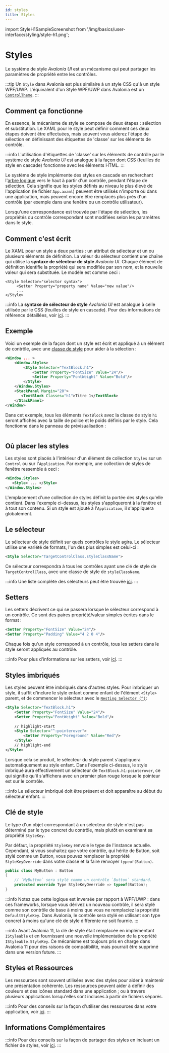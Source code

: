 ```yaml
---
id: styles
title: Styles
---
```


import StyleH1SampleScreenshot from '/img/basics/user-interface/styling/style-h1.png';

# Styles

Le système de style _Avalonia UI_ est un mécanisme qui peut partager les paramètres de propriété entre les contrôles.

:::tip
Un `Style` dans Avalonia est plus similaire à un style CSS qu'à un style WPF/UWP. L'équivalent d'un Style WPF/UWP dans Avalonia est un [`ControlTheme`](control-themes).
:::

## Comment ça fonctionne

En essence, le mécanisme de style se compose de deux étapes : sélection et substitution. Le XAML pour le style peut définir comment ces deux étapes doivent être effectuées, mais souvent vous aiderez l'étape de sélection en définissant des étiquettes de 'classe' sur les éléments de contrôle.

:::info
L'utilisation d'étiquettes de 'classe' sur les éléments de contrôle par le système de style _Avalonia UI_ est analogue à la façon dont CSS (feuilles de style en cascade) fonctionne avec les éléments HTML.
:::

Le système de style implémente des styles en cascade en recherchant l'[arbre logique](../../../concepts/control-trees.md) vers le haut à partir d'un contrôle, pendant l'étape de sélection. Cela signifie que les styles définis au niveau le plus élevé de l'application (le fichier `App.axaml`) peuvent être utilisés n'importe où dans une application, mais peuvent encore être remplacés plus près d'un contrôle (par exemple dans une fenêtre ou un contrôle utilisateur).

Lorsqu'une correspondance est trouvée par l'étape de sélection, les propriétés du contrôle correspondant sont modifiées selon les paramètres dans le style.

## Comment c'est écrit

Le XAML pour un style a deux parties : un attribut de sélecteur et un ou plusieurs éléments de définition. La valeur du sélecteur contient une chaîne qui utilise la **syntaxe de sélecteur de style** _Avalonia UI_. Chaque élément de définition identifie la propriété qui sera modifiée par son nom, et la nouvelle valeur qui sera substituée. Le modèle est comme ceci :

```
<Style Selector="selector syntax">
     <Setter Property="property name" Value="new value"/>
     ...
</Style>
```

:::info
La **syntaxe de sélecteur de style** _Avalonia UI_ est analogue à celle utilisée par le CSS (feuilles de style en cascade). Pour des informations de référence détaillées, voir [ici](../../../reference/styles/style-selector-syntax.md).
:::

## Exemple

Voici un exemple de la façon dont un style est écrit et appliqué à un élément de contrôle, avec une [classe de style](style-classes) pour aider à la sélection :

```xml
<Window ... >
    <Window.Styles>
        <Style Selector="TextBlock.h1">
            <Setter Property="FontSize" Value="24"/>
            <Setter Property="FontWeight" Value="Bold"/>
        </Style>
    </Window.Styles>
    <StackPanel Margin="20">
       <TextBlock Classes="h1">Titre 1</TextBlock>
    </StackPanel>
</Window>
```

Dans cet exemple, tous les éléments `TextBlock` avec la classe de style `h1` seront affichés avec la taille de police et le poids définis par le style. Cela fonctionne dans le panneau de prévisualisation :

<img src={StyleH1SampleScreenshot} alt=""/>

## Où placer les styles

Les styles sont placés à l'intérieur d'un élément de collection `Styles` sur un `Control` ou sur l'`Application`. Par exemple, une collection de styles de fenêtre ressemble à ceci :

```xml
<Window.Styles>
   <Style> ... </Style>
</Window.Styles>
```

L'emplacement d'une collection de styles définit la portée des styles qu'elle contient. Dans l'exemple ci-dessus, les styles s'appliqueront à la fenêtre et à tout son contenu. Si un style est ajouté à l'`Application`, il s'appliquera globalement.

## Le sélecteur

Le sélecteur de style définit sur quels contrôles le style agira. Le sélecteur utilise une variété de formats, l'un des plus simples est celui-ci :

```xml
<Style Selector="TargetControlClass.styleClassName">
```

Ce sélecteur correspondra à tous les contrôles ayant une clé de style de `TargetControlClass`, avec une classe de style de `styleClassName`.

:::info
Une liste complète des sélecteurs peut être trouvée [ici](../../../reference/styles/style-selector-syntax.md).
:::

## Setters

Les setters décrivent ce qui se passera lorsque le sélecteur correspond à un contrôle. Ce sont des paires propriété/valeur simples écrites dans le format :

```xml
<Setter Property="FontSize" Value="24"/>
<Setter Property="Padding" Value="4 2 0 4"/>
```

Chaque fois qu'un style correspond à un contrôle, tous les setters dans le style seront appliqués au contrôle.

:::info
Pour plus d'informations sur les setters, voir [ici](../../../guides/styles-and-resources/property-setters.md).
:::

## Styles imbriqués

Les styles peuvent être imbriqués dans d'autres styles. Pour imbriquer un style, il suffit d'inclure le style enfant comme enfant de l'élément `<Style>` parent, et de commencer le sélecteur avec le [`Nesting Selector (^)`](../../../reference/styles/style-selector-syntax.md#nesting):

```xml
<Style Selector="TextBlock.h1">
    <Setter Property="FontSize" Value="24"/>
    <Setter Property="FontWeight" Value="Bold"/>
    
    // highlight-start
    <Style Selector="^:pointerover">
        <Setter Property="Foreground" Value="Red"/>
    </Style>
    // highlight-end
</Style>
```

Lorsque cela se produit, le sélecteur du style parent s'appliquera automatiquement au style enfant. Dans l'exemple ci-dessus, le style imbriqué aura effectivement un sélecteur de `TextBlock.h1:pointerover`, ce qui signifie qu'il s'affichera avec un premier plan rouge lorsque le pointeur est sur le contrôle.

:::info
Le sélecteur imbriqué doit être présent et doit apparaître au début du sélecteur enfant.
:::

## Clé de style

Le type d'un objet correspondant à un sélecteur de style n'est pas déterminé par le type concret du contrôle, mais plutôt en examinant sa propriété `StyleKey`.

Par défaut, la propriété `StyleKey` renvoie le type de l'instance actuelle. Cependant, si vous souhaitez que votre contrôle, qui hérite de Button, soit stylé comme un Button, vous pouvez remplacer la propriété `StyleKeyOverride` dans votre classe et la faire renvoyer `typeof(Button)`.

```csharp
public class MyButton : Button
{
    // `MyButton` sera stylé comme un contrôle `Button` standard.
    protected override Type StyleKeyOverride => typeof(Button);
}
```

:::info
Notez que cette logique est inversée par rapport à WPF/UWP : dans ces frameworks, lorsque vous dérivez un nouveau contrôle, il sera stylé comme son contrôle de base à moins que vous ne remplaciez la propriété `DefaultStyleKey`. Dans Avalonia, le contrôle sera stylé en utilisant son type concret à moins qu'une clé de style différente ne soit fournie.
:::

:::info
Avant Avalonia 11, la clé de style était remplacée en implémentant `IStyleable` et en fournissant une nouvelle implémentation de la propriété `IStyleable.StyleKey`. Ce mécanisme est toujours pris en charge dans Avalonia 11 pour des raisons de compatibilité, mais pourrait être supprimé dans une version future.
:::

## Styles et Ressources

Les ressources sont souvent utilisées avec des styles pour aider à maintenir une présentation cohérente. Les ressources peuvent aider à définir des couleurs et des icônes standard dans une application ; ou à travers plusieurs applications lorsqu'elles sont incluses à partir de fichiers séparés.

:::info
Pour des conseils sur la façon d'utiliser des ressources dans votre application, voir [ici](../../../guides/styles-and-resources/resources.md).
:::

## Informations Complémentaires

:::info
Pour des conseils sur la façon de partager des styles en incluant un fichier de styles, voir [ici](../../../guides/styles-and-resources/how-to-use-included-styles.md).
:::